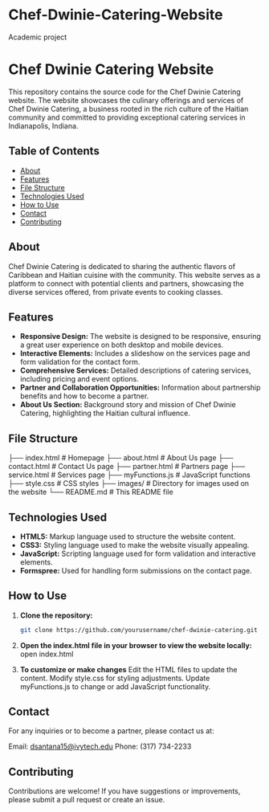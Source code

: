 # Chef-Dwinie-Catering-Website
Academic project

# Chef Dwinie Catering Website

This repository contains the source code for the Chef Dwinie Catering website. The website showcases the culinary offerings and services of Chef Dwinie Catering, a business rooted in the rich culture of the Haitian community and committed to providing exceptional catering services in Indianapolis, Indiana.

## Table of Contents

- [About](#about)
- [Features](#features)
- [File Structure](#file-structure)
- [Technologies Used](#technologies-used)
- [How to Use](#how-to-use)
- [Contact](#contact)
- [Contributing](#contributing)

## About

Chef Dwinie Catering is dedicated to sharing the authentic flavors of Caribbean and Haitian cuisine with the community. This website serves as a platform to connect with potential clients and partners, showcasing the diverse services offered, from private events to cooking classes.

## Features

- **Responsive Design:** The website is designed to be responsive, ensuring a great user experience on both desktop and mobile devices.
- **Interactive Elements:** Includes a slideshow on the services page and form validation for the contact form.
- **Comprehensive Services:** Detailed descriptions of catering services, including pricing and event options.
- **Partner and Collaboration Opportunities:** Information about partnership benefits and how to become a partner.
- **About Us Section:** Background story and mission of Chef Dwinie Catering, highlighting the Haitian cultural influence.

## File Structure

├── index.html # Homepage
├── about.html # About Us page
├── contact.html # Contact Us page
├── partner.html # Partners page
├── service.html # Services page
├── myFunctions.js # JavaScript functions
├── style.css # CSS styles
├── images/ # Directory for images used on the website
└── README.md # This README file

## Technologies Used

- **HTML5:** Markup language used to structure the website content.
- **CSS3:** Styling language used to make the website visually appealing.
- **JavaScript:** Scripting language used for form validation and interactive elements.
- **Formspree:** Used for handling form submissions on the contact page.

## How to Use

1. **Clone the repository:**
   ```bash
   git clone https://github.com/yourusername/chef-dwinie-catering.git

2. **Open the index.html file in your browser to view the website locally:**
   open index.html
   
4. **To customize or make changes**
   Edit the HTML files to update the content.
   Modify style.css for styling adjustments.
   Update myFunctions.js to change or add JavaScript functionality.
   
## Contact
For any inquiries or to become a partner, please contact us at:

Email: dsantana15@ivytech.edu
Phone: (317) 734-2233

## Contributing
Contributions are welcome! If you have suggestions or improvements, please submit a pull request or create an issue.

